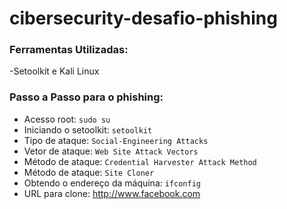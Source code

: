 # cibersecurity-desafio-phishing

### Ferramentas Utilizadas:

  -Setoolkit e Kali Linux

### Passo a Passo para o phishing:

+  Acesso root: ``` sudo su ```
+  Iniciando o setoolkit: ``` setoolkit ```
+  Tipo de ataque: ``` Social-Engineering Attacks ```
+  Vetor de ataque: ``` Web Site Attack Vectors ```
+  Método de ataque: ```Credential Harvester Attack Method ```
+  Método de ataque: ``` Site Cloner ```
+  Obtendo o endereço da máquina: ``` ifconfig ```
+  URL para clone: http://www.facebook.com
